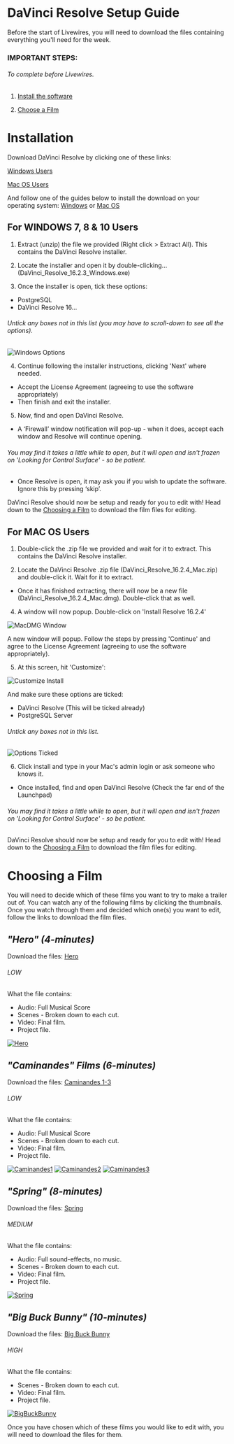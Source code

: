 # DaVinci Resolve Setup Guide

Before the start of Livewires, you will need to download the files containing everything you'll need for the week.

### IMPORTANT STEPS:
###### To complete before Livewires.

 1. [Install the software](#Installation)

 2. [Choose a Film](#Choosing-a-Film)


# Installation

Download DaVinci Resolve by clicking one of these links:

[Windows Users](https://www.onedrive.com)

[Mac OS Users](https://www.onedrive.com)

And follow one of the guides below to install the download on your operating system: [Windows](#for-windows-7-8--10-users) or [Mac OS](#for-mac-os-users)


## For WINDOWS 7, 8 & 10 Users
1. Extract (unzip) the file we provided (Right click > Extract All). This contains the DaVinci Resolve installer.

2. Locate the installer and open it by double-clicking... (DaVinci_Resolve_16.2.3_Windows.exe)

3. Once the installer is open, tick these options:
* PostgreSQL
* DaVinci Resolve 16...
###### Untick any boxes not in this list (you may have to scroll-down to see all the options).
![Windows Options](files/resolve-installer2.JPG)

4. Continue following the installer instructions, clicking 'Next' where needed.
* Accept the License Agreement (agreeing to use the software appropriately)
* Then finish and exit the installer.

5. Now, find and open DaVinci Resolve.
* A ‘Firewall’ window notification will pop-up - when it does, accept each window and Resolve will continue opening.
###### You may find it takes a little while to open, but it will open and isn't frozen on 'Looking for Control Surface' - so be patient.
* Once Resolve is open, it may ask you if you wish to update the software. Ignore this by pressing ‘skip’.

DaVinci Resolve should now be setup and ready for you to edit with! Head down to the [Choosing a Film](#Choosing-a-Film) to download the film files for editing.


## For MAC OS Users
1. Double-click the .zip file we provided and wait for it to extract. This contains the DaVinci Resolve installer.

2. Locate the DaVinci Resolve .zip file (DaVinci_Resolve_16.2.4_Mac.zip) and double-click it. Wait for it to extract.
* Once it has finished extracting, there will now be a new file (DaVinci_Resolve_16.2.4_Mac.dmg). Double-click that as well.

4. A window will now popup. Double-click on 'Install Resolve 16.2.4'

![MacDMG Window](files/mac_dmg-installer.png)


A new window will popup. Follow the steps by pressing 'Continue' and agree to the License Agreement (agreeing to use the software appropriately).

5. At this screen, hit 'Customize':

![Customize Install](files/mac_destination.png)

And make sure these options are ticked:
* DaVinci Resolve (This will be ticked already)
* PostgreSQL Server
###### Untick any boxes not in this list.

![Options Ticked](files/mac_options.png)


6. Click install and type in your Mac's admin login or ask someone who knows it.
* Once installed, find and open DaVinci Resolve (Check the far end of the Launchpad)
###### You may find it takes a little while to open, but it will open and isn't frozen on 'Looking for Control Surface' - so be patient.

DaVinci Resolve should now be setup and ready for you to edit with! Head down to the [Choosing a Film](#Choosing-a-Film) to download the film files for editing.



# Choosing a Film


You will need to decide which of these films you want to try to make a trailer out of. You can watch any of the following films by clicking the thumbnails.
Once you watch through them and decided which one(s) you want to edit, follow the links to download the film files.

## ***"Hero" (4-minutes)***

Download the files: [Hero](https://www.onedrive.com)

###### LOW
What the file contains:
- Audio: Full Musical Score
- Scenes - Broken down to each cut.
- Video: Final film.
- Project file.

[![Hero](https://img.youtube.com/vi/pKmSdY56VtY/0.jpg)](https://youtube.com/watch?v=pKmSdY56VtY)

## ***"Caminandes" Films (6-minutes)***

Download the files: [Caminandes 1-3](https://www.onedrive.com)

###### LOW
What the file contains:
- Audio: Full Musical Score
- Scenes - Broken down to each cut.
- Video: Final film.
- Project file.

[![Caminandes1](https://img.youtube.com/vi/JOhiWY7XmoY/0.jpg)](https://www.youtube.com/watch?v=JOhiWY7XmoY)
[![Caminandes2](https://img.youtube.com/vi/Z4C82eyhwgU/0.jpg)](https://www.youtube.com/watch?v=Z4C82eyhwgU)
[![Caminandes3](https://img.youtube.com/vi/SkVqJ1SGeL0/0.jpg)](https://www.youtube.com/watch?v=SkVqJ1SGeL0)

## ***"Spring" (8-minutes)***

Download the files: [Spring](https://www.onedrive.com)

###### MEDIUM
What the file contains:
- Audio: Full sound-effects, no music.
- Scenes - Broken down to each cut.
- Video: Final film.
- Project file.

[![Spring](https://img.youtube.com/vi/WhWc3b3KhnY/0.jpg)](https://youtube.com/watch?v=WhWc3b3KhnY)

## ***"Big Buck Bunny" (10-minutes)***

Download the files: [Big Buck Bunny](https://www.onedrive.com)

###### HIGH
What the file contains:
- Scenes - Broken down to each cut.
- Video: Final film.
- Project file.

[![BigBuckBunny](https://img.youtube.com/vi/YE7VzlLtp-4/0.jpg)](https://youtube.com/watch?v=YE7VzlLtp-4)

Once you have chosen which of these films you would like to edit with, you will need to download the files for them.

